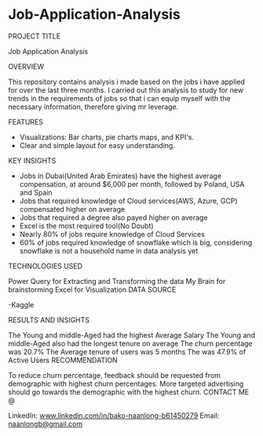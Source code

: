 # Job-Application-Analysis


PROJECT TITLE

Job Application Analysis

OVERVIEW

This repository contains analysis i made based on the jobs i have applied for over the last three months. I carried out this analysis to study for new trends in the requirements of jobs so that i can equip myself with the necessary information, therefore giving mr leverage.

FEATURES

- Visualizations: Bar charts, pie charts maps, and KPI's.
- Clear and simple layout for easy understanding.


KEY INSIGHTS
- Jobs in Dubai(United Arab Emirates) have the highest average compensation, at around $6,000 per month, followed by Poland, USA and Spain
- Jobs that required knowledge of Cloud services(AWS, Azure, GCP) compensated higher on average
- Jobs that required a degree also payed higher on average
- Excel is the most required tool(No Doubt)
- Nearly 80% of jobs require knowledge of Cloud Services
- 60% of jobs required knowledge of snowflake which is big, considering snowflake is not a household name in data analysis yet


TECHNOLOGIES USED

Power Query for Extracting and Transforming the data
My Brain for brainstorming
Excel for Visualization
DATA SOURCE

-Kaggle

RESULTS AND INSIGHTS

The Young and middle-Aged had the highest Average Salary
The Young and middle-Aged also had the longest tenure on average
The churn percentage was 20.7%
The Average tenure of users was 5 months
The was 47.9% of Active Users
RECOMMENDATION

To reduce churn percentage, feedback should be requested from demographic with highest churn percentages.
More targeted advertising should go towards the demographic with the highest churn.
CONTACT ME @

LinkedIn: www.linkedin.com/in/bako-naanlong-b61450279
Email: naanlongb@gmail.com
